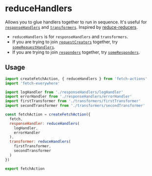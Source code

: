 # reduceHandlers
Allows you to glue handlers together to run in sequence. It's useful for [`responseHandlers`](./handleResponseActions.md) and [`transformers`](./handleTransformerActions.md). Inspired by [reduce-reducers](https://github.com/acdlite/reduce-reducers).

- `reduceHandlers` is for `responseHandlers` and `transformers`.
- If you are trying to join [`requestCreators`](./handleRequestCreatorActions.md) together, try [`someRequestHandlers`](./someRequestCreators.md).
- If you are trying to join [`responders`](./handleResponderActions.md) together, try [`someResponders`](./someResponders.md).

## Usage

```js
import createFetchAction, { reduceHandlers } from 'fetch-actions'
import 'fetch-everywhere'

import logHandler from './responseHandlers/logHandler'
import errorHandler from './responseHandlers/errorHandler'
import firstTransformer from './transformers/firstTransformer'
import secondTransformer from './transformers/secondTransformer'

const fetchAction = createFetchAction({
  fetch,
  responseHandler: reduceHandlers(
    logHandler,
    errorHandler
  ),
  transformer: reduceHandlers(
    firstTransformer,
    secondTransformer
  )
})

export fetchAction
```
